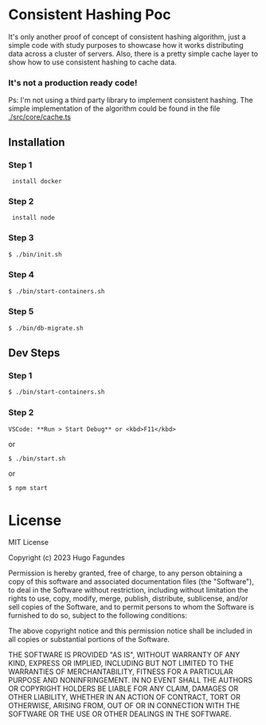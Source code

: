 # Consistent Hashing Poc
It's only another proof of concept of consistent hashing algorithm, just a simple code with study purposes to showcase how it works distributing data across a cluster of servers. Also, there is a pretty simple cache layer to show how to use consistent hashing to cache data.

### It's not a production ready code!

Ps: I'm not using a third party library to implement consistent hashing. The simple implementation of the algorithm could be found in the file [./src/core/cache.ts](https://github.com/ace-cooper/poc-consistent-hashing/blob/main/src/core/cache.ts)

## Installation
  ### Step 1
     install docker
  ### Step 2
     install node
  ### Step 3
  ```bash
  $ ./bin/init.sh
  ```
  ### Step 4
  ```bash
  $ ./bin/start-containers.sh
  ```
  ### Step 5
  ```bash
  $ ./bin/db-migrate.sh
  ```

## Dev Steps
  ### Step 1
  ```bash
  $ ./bin/start-containers.sh
  ```
  ### Step 2
  ```
  VSCode: **Run > Start Debug** or <kbd>F11</kbd>
  ```
  or
  ```bash
  $ ./bin/start.sh
  ```
  or
  ```bash
  $ npm start
  ```

# License

MIT License

Copyright (c) 2023 Hugo Fagundes

Permission is hereby granted, free of charge, to any person obtaining a copy
of this software and associated documentation files (the "Software"), to deal
in the Software without restriction, including without limitation the rights
to use, copy, modify, merge, publish, distribute, sublicense, and/or sell
copies of the Software, and to permit persons to whom the Software is
furnished to do so, subject to the following conditions:

The above copyright notice and this permission notice shall be included in all
copies or substantial portions of the Software.

THE SOFTWARE IS PROVIDED "AS IS", WITHOUT WARRANTY OF ANY KIND, EXPRESS OR
IMPLIED, INCLUDING BUT NOT LIMITED TO THE WARRANTIES OF MERCHANTABILITY,
FITNESS FOR A PARTICULAR PURPOSE AND NONINFRINGEMENT. IN NO EVENT SHALL THE
AUTHORS OR COPYRIGHT HOLDERS BE LIABLE FOR ANY CLAIM, DAMAGES OR OTHER
LIABILITY, WHETHER IN AN ACTION OF CONTRACT, TORT OR OTHERWISE, ARISING FROM,
OUT OF OR IN CONNECTION WITH THE SOFTWARE OR THE USE OR OTHER DEALINGS IN THE
SOFTWARE.
